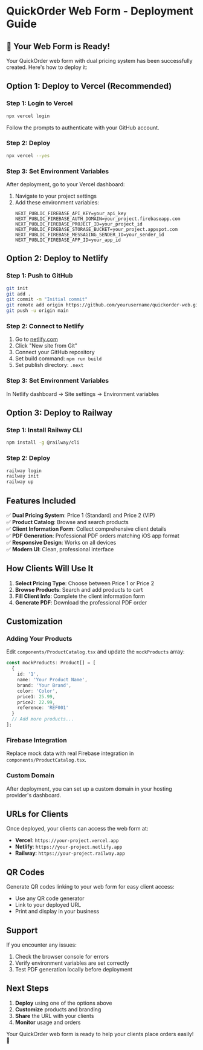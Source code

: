 # QuickOrder Web Form - Deployment Guide

## 🚀 **Your Web Form is Ready!**

Your QuickOrder web form with dual pricing system has been successfully created. Here's how to deploy it:

## **Option 1: Deploy to Vercel (Recommended)**

### Step 1: Login to Vercel
```bash
npx vercel login
```
Follow the prompts to authenticate with your GitHub account.

### Step 2: Deploy
```bash
npx vercel --yes
```

### Step 3: Set Environment Variables
After deployment, go to your Vercel dashboard:
1. Navigate to your project settings
2. Add these environment variables:
   ```
   NEXT_PUBLIC_FIREBASE_API_KEY=your_api_key
   NEXT_PUBLIC_FIREBASE_AUTH_DOMAIN=your_project.firebaseapp.com
   NEXT_PUBLIC_FIREBASE_PROJECT_ID=your_project_id
   NEXT_PUBLIC_FIREBASE_STORAGE_BUCKET=your_project.appspot.com
   NEXT_PUBLIC_FIREBASE_MESSAGING_SENDER_ID=your_sender_id
   NEXT_PUBLIC_FIREBASE_APP_ID=your_app_id
   ```

## **Option 2: Deploy to Netlify**

### Step 1: Push to GitHub
```bash
git init
git add .
git commit -m "Initial commit"
git remote add origin https://github.com/yourusername/quickorder-web.git
git push -u origin main
```

### Step 2: Connect to Netlify
1. Go to [netlify.com](https://netlify.com)
2. Click "New site from Git"
3. Connect your GitHub repository
4. Set build command: `npm run build`
5. Set publish directory: `.next`

### Step 3: Set Environment Variables
In Netlify dashboard → Site settings → Environment variables

## **Option 3: Deploy to Railway**

### Step 1: Install Railway CLI
```bash
npm install -g @railway/cli
```

### Step 2: Deploy
```bash
railway login
railway init
railway up
```

## **Features Included**

✅ **Dual Pricing System**: Price 1 (Standard) and Price 2 (VIP)  
✅ **Product Catalog**: Browse and search products  
✅ **Client Information Form**: Collect comprehensive client details  
✅ **PDF Generation**: Professional PDF orders matching iOS app format  
✅ **Responsive Design**: Works on all devices  
✅ **Modern UI**: Clean, professional interface  

## **How Clients Will Use It**

1. **Select Pricing Type**: Choose between Price 1 or Price 2
2. **Browse Products**: Search and add products to cart
3. **Fill Client Info**: Complete the client information form
4. **Generate PDF**: Download the professional PDF order

## **Customization**

### Adding Your Products
Edit `components/ProductCatalog.tsx` and update the `mockProducts` array:

```typescript
const mockProducts: Product[] = [
  {
    id: '1',
    name: 'Your Product Name',
    brand: 'Your Brand',
    color: 'Color',
    price1: 25.99,
    price2: 22.99,
    reference: 'REF001'
  }
  // Add more products...
];
```

### Firebase Integration
Replace mock data with real Firebase integration in `components/ProductCatalog.tsx`.

### Custom Domain
After deployment, you can set up a custom domain in your hosting provider's dashboard.

## **URLs for Clients**

Once deployed, your clients can access the web form at:
- **Vercel**: `https://your-project.vercel.app`
- **Netlify**: `https://your-project.netlify.app`
- **Railway**: `https://your-project.railway.app`

## **QR Codes**

Generate QR codes linking to your web form for easy client access:
- Use any QR code generator
- Link to your deployed URL
- Print and display in your business

## **Support**

If you encounter any issues:
1. Check the browser console for errors
2. Verify environment variables are set correctly
3. Test PDF generation locally before deployment

## **Next Steps**

1. **Deploy** using one of the options above
2. **Customize** products and branding
3. **Share** the URL with your clients
4. **Monitor** usage and orders

Your QuickOrder web form is ready to help your clients place orders easily! 🎉 